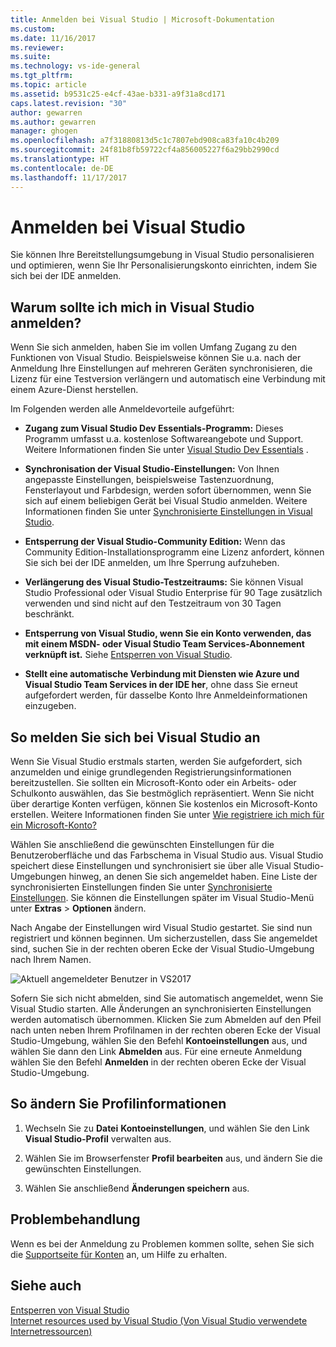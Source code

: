 ```yaml
---
title: Anmelden bei Visual Studio | Microsoft-Dokumentation
ms.custom: 
ms.date: 11/16/2017
ms.reviewer: 
ms.suite: 
ms.technology: vs-ide-general
ms.tgt_pltfrm: 
ms.topic: article
ms.assetid: b9531c25-e4cf-43ae-b331-a9f31a8cd171
caps.latest.revision: "30"
author: gewarren
ms.author: gewarren
manager: ghogen
ms.openlocfilehash: a7f31880813d5c1c7807ebd908ca83fa10c4b209
ms.sourcegitcommit: 24f81b8fb59722cf4a856005227f6a29bb2990cd
ms.translationtype: HT
ms.contentlocale: de-DE
ms.lasthandoff: 11/17/2017
---
```

# <a name="sign-in-to-visual-studio"></a>Anmelden bei Visual Studio

Sie können Ihre Bereitstellungsumgebung in Visual Studio personalisieren und optimieren, wenn Sie Ihr Personalisierungskonto einrichten, indem Sie sich bei der IDE anmelden.

## <a name="why-should-i-sign-in-to-visual-studio"></a>Warum sollte ich mich in Visual Studio anmelden?

Wenn Sie sich anmelden, haben Sie im vollen Umfang Zugang zu den Funktionen von Visual Studio. Beispielsweise können Sie u.a. nach der Anmeldung Ihre Einstellungen auf mehreren Geräten synchronisieren, die Lizenz für eine Testversion verlängern und automatisch eine Verbindung mit einem Azure-Dienst herstellen. 

Im Folgenden werden alle Anmeldevorteile aufgeführt:  

- **Zugang zum Visual Studio Dev Essentials-Programm:** Dieses Programm umfasst u.a. kostenlose Softwareangebote und Support. Weitere Informationen finden Sie unter [Visual Studio Dev Essentials](http://aka.ms/vsdevhelp) .

- **Synchronisation der Visual Studio-Einstellungen:** Von Ihnen angepasste Einstellungen, beispielsweise Tastenzuordnung, Fensterlayout und Farbdesign, werden sofort übernommen, wenn Sie sich auf einem beliebigen Gerät bei Visual Studio anmelden. Weitere Informationen finden Sie unter [Synchronisierte Einstellungen in Visual Studio](../ide/synchronized-settings-in-visual-studio.md).

- **Entsperrung der Visual Studio-Community Edition:** Wenn das Community Edition-Installationsprogramm eine Lizenz anfordert, können Sie sich bei der IDE anmelden, um Ihre Sperrung aufzuheben.

- **Verlängerung des Visual Studio-Testzeitraums:** Sie können Visual Studio Professional oder Visual Studio Enterprise für 90 Tage zusätzlich verwenden und sind nicht auf den Testzeitraum von 30 Tagen beschränkt.

- **Entsperrung von Visual Studio, wenn Sie ein Konto verwenden, das mit einem MSDN- oder Visual Studio Team Services-Abonnement verknüpft ist.** Siehe [Entsperren von Visual Studio](../ide/how-to-unlock-visual-studio.md).

- **Stellt eine automatische Verbindung mit Diensten wie Azure und Visual Studio Team Services in der IDE her**, ohne dass Sie erneut aufgefordert werden, für dasselbe Konto Ihre Anmeldeinformationen einzugeben.

## <a name="how-to-sign-in-to-visual-studio"></a>So melden Sie sich bei Visual Studio an

Wenn Sie Visual Studio erstmals starten, werden Sie aufgefordert, sich anzumelden und einige grundlegenden Registrierungsinformationen bereitzustellen. Sie sollten ein Microsoft-Konto oder ein Arbeits- oder Schulkonto auswählen, das Sie bestmöglich repräsentiert. Wenn Sie nicht über derartige Konten verfügen, können Sie kostenlos ein Microsoft-Konto erstellen. Weitere Informationen finden Sie unter [Wie registriere ich mich für ein Microsoft-Konto?](http://windows.microsoft.com/windows-live/sign-up-create-account-how)

Wählen Sie anschließend die gewünschten Einstellungen für die Benutzeroberfläche und das Farbschema in Visual Studio aus. Visual Studio speichert diese Einstellungen und synchronisiert sie über alle Visual Studio-Umgebungen hinweg, an denen Sie sich angemeldet haben. Eine Liste der synchronisierten Einstellungen finden Sie unter [Synchronisierte Einstellungen](../ide/synchronized-settings-in-visual-studio.md). Sie können die Einstellungen später im Visual Studio-Menü unter **Extras** > **Optionen** ändern.

Nach Angabe der Einstellungen wird Visual Studio gestartet. Sie sind nun registriert und können beginnen. Um sicherzustellen, dass Sie angemeldet sind, suchen Sie in der rechten oberen Ecke der Visual Studio-Umgebung nach Ihrem Namen.

![Aktuell angemeldeter Benutzer in VS2017](../ide/media/vs2017_username.png)

Sofern Sie sich nicht abmelden, sind Sie automatisch angemeldet, wenn Sie Visual Studio starten. Alle Änderungen an synchronisierten Einstellungen werden automatisch übernommen. Klicken Sie zum Abmelden auf den Pfeil nach unten neben Ihrem Profilnamen in der rechten oberen Ecke der Visual Studio-Umgebung, wählen Sie den Befehl **Kontoeinstellungen** aus, und wählen Sie dann den Link **Abmelden** aus. Für eine erneute Anmeldung wählen Sie den Befehl **Anmelden** in der rechten oberen Ecke der Visual Studio-Umgebung.

## <a name="to-change-your-profile-information"></a>So ändern Sie Profilinformationen

1. Wechseln Sie zu **Datei** **Kontoeinstellungen**, und wählen Sie den Link **Visual Studio-Profil** verwalten aus.

1. Wählen Sie im Browserfenster **Profil bearbeiten** aus, und ändern Sie die gewünschten Einstellungen.

1. Wählen Sie anschließend **Änderungen speichern** aus.

## <a name="troubleshooting"></a>Problembehandlung

Wenn es bei der Anmeldung zu Problemen kommen sollte, sehen Sie sich die [Supportseite für Konten](https://www.visualstudio.com/subscriptions/support/) an, um Hilfe zu erhalten.

## <a name="see-also"></a>Siehe auch

[Entsperren von Visual Studio](../ide/how-to-unlock-visual-studio.md)  
[Internet resources used by Visual Studio (Von Visual Studio verwendete Internetressourcen)](../ide/connected-environment.md)
